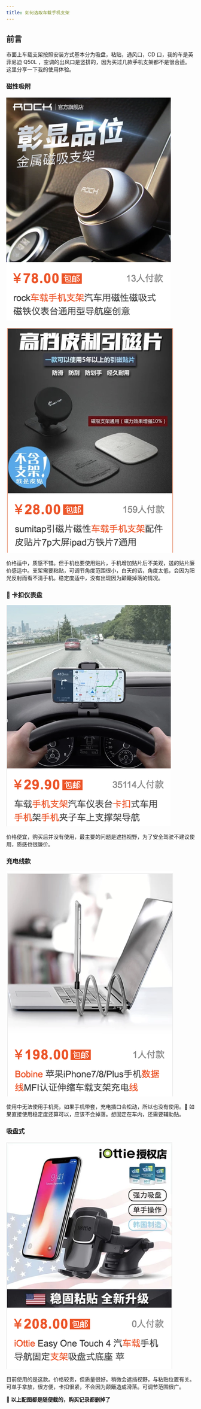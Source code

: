 ```yaml
---
title: 如何选取车载手机支架
---
```


## 前言

市面上车载支架按照安装方式基本分为吸盘，粘贴，通风口，CD 口，我的车是英菲尼迪 Q50L ，空调的出风口是竖排的，因为买过几款手机支架都不是很合适。这里分享一下我的使用体验。

### 磁性吸附

![磁性吸附粘贴](./mobile-stands/WX20181011-133341@2x.png)

![磁性贴片](./mobile-stands/WX20181011-133405@2x.png)

价格适中，质感不错。但手机也要使用贴片，手机增加贴片后不美观，送的贴片廉价感适中。支架需要粘贴，可调节角度范围很小，白天的话，角度太低，会因为阳光反射而看不清手机。稳定度适中，没有出现因为颠簸掉落的情况。

###  卡扣仪表盘

![卡扣仪表盘](./mobile-stands/WX20181011-135927@2x.png)

价格便宜，购买后并没有使用，最主要的问题是遮挡视野，为了安全驾驶不建议使用，质感也很廉价。

### 充电线款

![充电线](./mobile-stands/WX20181011-134041@2x.png)

使用中无法使用手机壳，如果手机带套，充电插口会松动，所以也没有使用。 如果直接使用稳定度还算可以，应该不会掉落。想固定在车内，还需要辅助贴。

### 吸盘式

![吸盘式](./mobile-stands/WX20181011-140937@2x.png)

目前使用的是这款。价格较贵，但质量很好。稍微会遮挡视野，与粘贴位置有关。可单手拿放，很方便，卡扣很紧，不会因为颠簸造成滑落。可调节范围很广。

** 以上配图都是随便截的，购买记录都删掉了**
